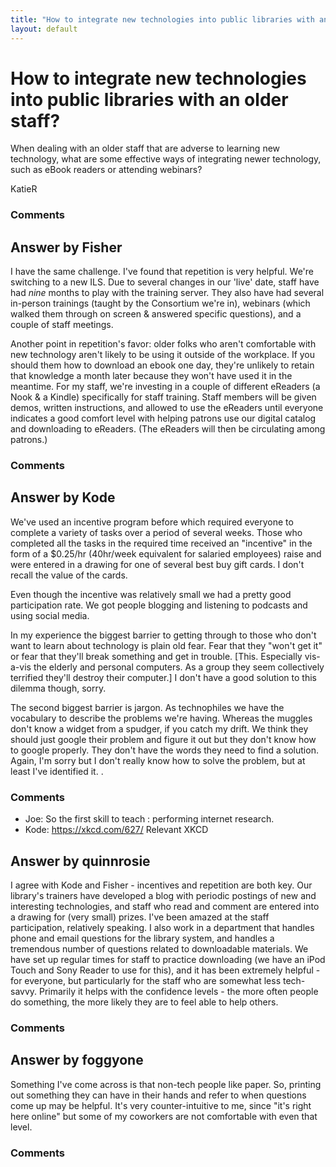 ```yaml
---
title: "How to integrate new technologies into public libraries with an older staff?"
layout: default
---
```

How to integrate new technologies into public libraries with an older staff?
=====================
When dealing with an older staff that are adverse to learning new
technology, what are some effective ways of integrating newer
technology, such as eBook readers or attending webinars?

KatieR

### Comments ###


Answer by Fisher
----------------
I have the same challenge. I've found that repetition is very helpful.
We're switching to a new ILS. Due to several changes in our 'live' date,
staff have had *nine* months to play with the training server. They also
have had several in-person trainings (taught by the Consortium we're
in), webinars (which walked them through on screen & answered specific
questions), and a couple of staff meetings.

Another point in repetition's favor: older folks who aren't comfortable
with new technology aren't likely to be using it outside of the
workplace. If you should them how to download an ebook one day, they're
unlikely to retain that knowledge a month later because they won't have
used it in the meantime. For my staff, we're investing in a couple of
different eReaders (a Nook & a Kindle) specifically for staff training.
Staff members will be given demos, written instructions, and allowed to
use the eReaders until everyone indicates a good comfort level with
helping patrons use our digital catalog and downloading to eReaders.
(The eReaders will then be circulating among patrons.)

### Comments ###

Answer by Kode
----------------
We've used an incentive program before which required everyone to
complete a variety of tasks over a period of several weeks. Those who
completed all the tasks in the required time received an "incentive" in
the form of a \$0.25/hr (40hr/week equivalent for salaried employees)
raise and were entered in a drawing for one of several best buy gift
cards. I don't recall the value of the cards.

Even though the incentive was relatively small we had a pretty good
participation rate. We got people blogging and listening to podcasts and
using social media.

In my experience the biggest barrier to getting through to those who
don't want to learn about technology is plain old fear. Fear that they
"won't get it" or fear that they'll break something and get in trouble.
[This. Especially vis-a-vis the elderly and personal computers. As a
group they seem collectively terrified they'll destroy their computer.]
I don't have a good solution to this dilemma though, sorry.

The second biggest barrier is jargon. As technophiles we have the
vocabulary to describe the problems we're having. Whereas the muggles
don't know a widget from a spudger, if you catch my drift. We think they
should just google their problem and figure it out but they don't know
how to google properly. They don't have the words they need to find a
solution. Again, I'm sorry but I don't really know how to solve the
problem, but at least I've identified it. .

### Comments ###
* Joe: So the first skill to teach : performing internet research.
* Kode: https://xkcd.com/627/ Relevant XKCD

Answer by quinnrosie
----------------
I agree with Kode and Fisher - incentives and repetition are both key.
Our library's trainers have developed a blog with periodic postings of
new and interesting technologies, and staff who read and comment are
entered into a drawing for (very small) prizes. I've been amazed at the
staff participation, relatively speaking. I also work in a department
that handles phone and email questions for the library system, and
handles a tremendous number of questions related to downloadable
materials. We have set up regular times for staff to practice
downloading (we have an iPod Touch and Sony Reader to use for this), and
it has been extremely helpful - for everyone, but particularly for the
staff who are somewhat less tech-savvy. Primarily it helps with the
confidence levels - the more often people do something, the more likely
they are to feel able to help others.

### Comments ###

Answer by foggyone
----------------
Something I've come across is that non-tech people like paper. So,
printing out something they can have in their hands and refer to when
questions come up may be helpful. It's very counter-intuitive to me,
since "it's right here online" but some of my coworkers are not
comfortable with even that level.

### Comments ###

